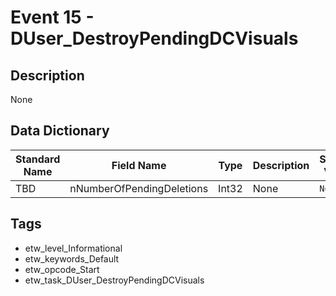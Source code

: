 # Event 15 - DUser_DestroyPendingDCVisuals

## Description
None

## Data Dictionary
|Standard Name|Field Name|Type|Description|Sample Value|
|---|---|---|---|---|
|TBD|nNumberOfPendingDeletions|Int32|None|`None`|

## Tags
* etw_level_Informational
* etw_keywords_Default
* etw_opcode_Start
* etw_task_DUser_DestroyPendingDCVisuals